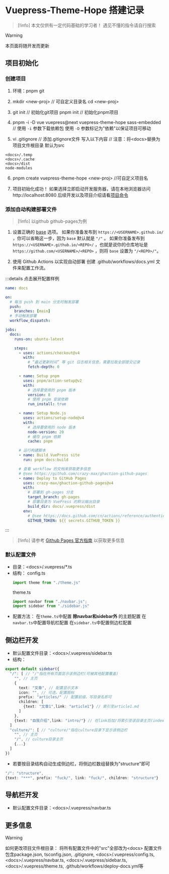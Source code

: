 # Vuepress-Theme-Hope 搭建记录

>[!info]
>本文仅供有一定代码基础的学习者！
>遇见不懂的指令请自行搜索

> [!warning]
> 本页面将随开发而更新

## 项目初始化

### 创建项目

1. 环境：pnpm git

2. mkdir \<new-proj> // 可自定义目录名
cd \<new-proj>

3. git init // 初始化git项目
pnpm init // 初始化pnpm项目

4. pnpm -i -D vue vuepress@next vuepress-theme-hope sass-embedded // 使用 `-i` 参数下载依赖包 使用 `-D` 参数标记为"依赖"以保证项目可移动

5. vi .gitignore // 添加.gitignore文件
写入以下内容 // 注意：将\<docs>替换为项目文件根目录 默认为src
```
<docs>/.temp
<docs>/.cache
<docs>/dist
node-modules
```



6. pnpm create vuepress-theme-hope \<new-proj> //可自定义项目名

7. 项目初始化成功！
如果选择立即启动开发服务器，请在本地浏览器访问http://localhost:8080
后续开发以及项目介绍请看[项目命令](https://theme-hope.vuejs.press/zh/get-started/command.html)



### 添加自动构建部署文件

>[!info]
>以github github-pages为例

1. 设置正确的 [base](https://vuejs.press/zh/reference/config.html#base) 选项。
如果你准备发布到 `https://<USERNAME>.github.io/` ，你可以省略这一步，因为 `base` 默认就是 `"/"` 。
如果你准备发布到 `https://<USERNAME>.github.io/<REPO>/` ，也就是说你的仓库地址是 `https://github.com/<USERNAME>/<REPO>` ，则将 `base` 设置为 `"/<REPO>/"`。

2. 使用 Github Actions 以实现自动部署
创建 .github/workflows/docs.yml 文件来配置工作流。


:::details 点击展开配置样例

```yaml
name: docs

on:
  # 每当 push 到 main 分支时触发部署
  push:
    branches: [main]
  # 手动触发部署
  workflow_dispatch:

jobs:
  docs:
    runs-on: ubuntu-latest

    steps:
      - uses: actions/checkout@v4
        with:
          # “最近更新时间” 等 git 日志相关信息，需要拉取全部提交记录
          fetch-depth: 0

      - name: Setup pnpm
        uses: pnpm/action-setup@v2
        with:
          # 选择要使用的 pnpm 版本
          version: 8
          # 使用 pnpm 安装依赖
          run_install: true

      - name: Setup Node.js
        uses: actions/setup-node@v4
        with:
          # 选择要使用的 node 版本
          node-version: 20
          # 缓存 pnpm 依赖
          cache: pnpm

      # 运行构建脚本
      - name: Build VuePress site
        run: pnpm docs:build

      # 查看 workflow 的文档来获取更多信息
      # @see https://github.com/crazy-max/ghaction-github-pages
      - name: Deploy to GitHub Pages
        uses: crazy-max/ghaction-github-pages@v4
        with:
          # 部署到 gh-pages 分支
          target_branch: gh-pages
          # 部署目录为 VuePress 的默认输出目录
          build_dir: docs/.vuepress/dist
        env:
          # @see https://docs.github.com/cn/actions/reference/authentication-in-a-workflow#about-the-github_token-secret
          GITHUB_TOKEN: ${{ secrets.GITHUB_TOKEN }}
```

:::



>[!info]
>请参考 [Github Pages 官方指南](https://pages.github.com/) 以获取更多信息

### 默认配置文件

- 目录：\<docs>/.vuepress/*.ts
- 结构：
  config.ts
  ```ts
  import theme from "./theme.js"
  ```
  theme.ts 
  ```ts
  import navbar from "./navbar.js";
  import sidebar from "./sidebar.js"
  ```
- 配置方法：
在`theme.ts`中配置 **除navbar和sidebar外** 的主题配置
在`navbar.ts`中配置导航栏配置
在`sidebar.ts`中配置侧边栏配置

## 侧边栏开发

- 默认配置文件目录：\<docs>/.vuepress/sidebar.ts
- 结构：
```ts
export default sidebar({
  "/": [ // "/"指在所有页面显示该侧边栏(可被其他配置覆盖)
    "", // 主页
    {
      text: "文章", // 配置显示文本
      icon: "", // 可选，配置图标
      prefix: "articles/" // 配置前缀，写目录名即可
      children: [
        {text: "文章1",link: "article1"} // 索引至article1.md
      ]
    },
    {text: "自我介绍",link: "intro/"} // 在link后加/将索引至该目录主页(index或readme)
  ]
  "culture/": [ // "culture/"指在culture目录下显示该侧边栏
    "", // 主页
    "/", // culture目录主页
    {...}
  ]
})
```
- 若要按目录结构自动生成侧边栏，将侧边栏数组替换为"structure"即可
```ts
"/": "structure",
{text: "***", prefix: "fuck/", link: "fuck/", children: "structure"}
```

## 导航栏开发

- 默认配置文件目录：\<docs>/.vuepress/navbar.ts



## 更多信息
>[!warning]
>如何更改项目文件根目录：
>将所有配置文件中的"src"全部改为\<docs>
>配置文件包含package.json, tsconfig.json, .gitignore, \<docs>/.vuepress/config.ts, \<docs>/.vuepress/navbar.ts, \<docs>/.vuepress/sidebar.ts, \<docs>/.vuepress/theme.ts, .github/workflows/deploy-docs.yml等